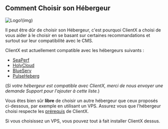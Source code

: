 ## Comment Choisir son Hébergeur

![Logo](https://clientxcms.com/Themes/CLIENTXCMS/images/CLIENTXCMS/ClientXDark.png "ClientXCMS")!(img)

Il peut être dûr de choisir son Hébergeur, c'est pourquoi ClientX a choisi de vous aider à le choisir en se basant sur certaines recommandations et surtout sur leur compatibilité avec le CMS.

ClientX est actuellement compatible avec les hébergeurs suivants : 


- [SeaPerf](https://seaperf.com)
- [HolyCloud](https://holycloud.fr)
- [BlueServ](https://blueserv.fr)
- [PulseHeberg](https://pulseheberg.com)

(*Si votre hébergeur est compatible avec ClientX, merci de nous envoyer une demande Support pour l'ajouter à cette liste.*)

Vous êtes bien sûr **libre** de choisir un autre hébergeur que ceux proposés ci-dessous, par exemple en utilisant un VPS. Assurez vous que l'hébergeur choisi respecte les [prérequis](https://clientxcms.com) de ClientX.

Si vous choisissez un VPS, vous pouvez tout à fait installer ClientX dessus.